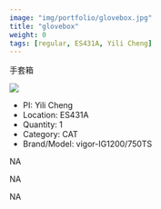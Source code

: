 ```yaml
---
image: "img/portfolio/glovebox.jpg"
title: "glovebox"
weight: 0
tags: [regular, ES431A, Yili Cheng]
---
```


手套箱

<!--more-->

![]("../../img/portfolio/glovebox.jpg")

- PI: Yili Cheng
- Location: ES431A
- Quantity: 1
- Category: CAT
- Brand/Model: vigor-IG1200/750TS

NA

NA

NA
